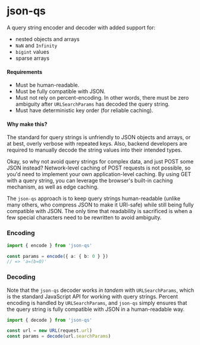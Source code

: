# json-qs

A query string encoder and decoder with added support for:

- nested objects and arrays
- `NaN` and `Infinity`
- `bigint` values
- sparse arrays

#### Requirements

- Must be human-readable.
- Must be fully compatible with JSON.
- Must not rely on percent-encoding. In other words, there must be zero ambiguity after `URLSearchParams` has decoded the query string.
- Must have deterministic key order (for reliable caching).

#### Why make this?

The standard for query strings is unfriendly to JSON objects and arrays, or at best, overly verbose with repeated keys. Also, backend developers are required to manually decode the string values into their intended types.

Okay, so why not avoid query strings for complex data, and just POST some JSON instead? Network-level caching of POST requests is not possible, so you'd need to implement your own application-level caching. By using GET with a query string, you can leverage the browser's built-in caching mechanism, as well as edge caching.

The `json-qs` approach is to keep query strings human-readable (unlike many others, who compress JSON to make it URI-safe) while still being fully compatible with JSON. The only time that readability is sacrificed is when a few special characters need to be rewritten to avoid ambiguity.

### Encoding

```ts
import { encode } from 'json-qs'

const params = encode({ a: { b: 0 } })
// => 'a=(b=0)'
```

### Decoding

Note that the `json-qs` decoder works _in tandem_ with `URLSearchParams`, which is the standard JavaScript API for working with query strings. Percent encoding is handled by `URLSearchParams`, and `json-qs` simply ensures that the query string is fully compatible with JSON in a human-readable way.

```ts
import { decode } from 'json-qs'

const url = new URL(request.url)
const params = decode(url.searchParams)
```
